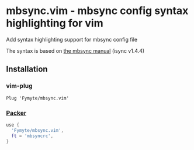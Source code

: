 # mbsync.vim - mbsync config syntax highlighting for vim

Add syntax highlighting support for mbsync config file

The syntax is based on [the mbsync manual](https://isync.sourceforge.io/mbsync.html) (isync v1.4.4)

## Installation

### vim-plug
```vim
Plug 'Fymyte/mbsync.vim'
```

### [Packer](https://github.com/wbthomason/packer.nvim)
```lua
use {
  'Fymyte/mbsync.vim',
  ft = 'mbsyncrc',
}
```
